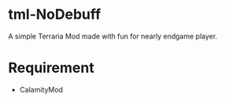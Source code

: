 # tml-NoDebuff
A simple Terraria Mod made with fun for nearly endgame player.
# Requirement
* CalamityMod

